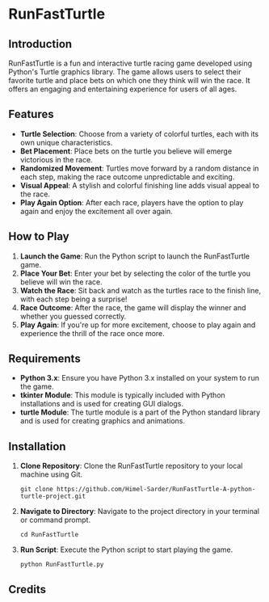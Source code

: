 # RunFastTurtle

## Introduction
RunFastTurtle is a fun and interactive turtle racing game developed using Python's Turtle graphics library. The game allows users to select their favorite turtle and place bets on which one they think will win the race. It offers an engaging and entertaining experience for users of all ages.

## Features
- **Turtle Selection**: Choose from a variety of colorful turtles, each with its own unique characteristics.
- **Bet Placement**: Place bets on the turtle you believe will emerge victorious in the race.
- **Randomized Movement**: Turtles move forward by a random distance in each step, making the race outcome unpredictable and exciting.
- **Visual Appeal**: A stylish and colorful finishing line adds visual appeal to the race.
- **Play Again Option**: After each race, players have the option to play again and enjoy the excitement all over again.

## How to Play
1. **Launch the Game**: Run the Python script to launch the RunFastTurtle game.
2. **Place Your Bet**: Enter your bet by selecting the color of the turtle you believe will win the race.
3. **Watch the Race**: Sit back and watch as the turtles race to the finish line, with each step being a surprise!
4. **Race Outcome**: After the race, the game will display the winner and whether you guessed correctly.
5. **Play Again**: If you're up for more excitement, choose to play again and experience the thrill of the race once more.

## Requirements
- **Python 3.x**: Ensure you have Python 3.x installed on your system to run the game.
- **tkinter Module**: This module is typically included with Python installations and is used for creating GUI dialogs.
- **turtle Module**: The turtle module is a part of the Python standard library and is used for creating graphics and animations.

## Installation
1. **Clone Repository**: Clone the RunFastTurtle repository to your local machine using Git.
   ```
   git clone https://github.com/Himel-Sarder/RunFastTurtle-A-python-turtle-project.git
   ```
2. **Navigate to Directory**: Navigate to the project directory in your terminal or command prompt.
   ```
   cd RunFastTurtle
   ```
3. **Run Script**: Execute the Python script to start playing the game.
   ```
   python RunFastTurtle.py
   ```

## Credits

